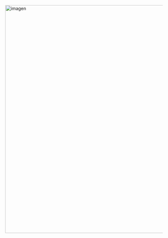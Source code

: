 <img width="1889" height="731" alt="imagen" src="https://github.com/user-attachments/assets/00a64d5c-7e01-4ee4-9666-c47cddb547fd" />
